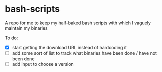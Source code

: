 # bash-scripts

A repo for me to keep my half-baked bash scripts with which I vaguely maintain my binaries

To do:
 - [x] start getting the download URL instead of hardcoding it
 - [ ] add some sort of list to track what binaries have been done / have not been done
 - [ ] add input to choose a version
